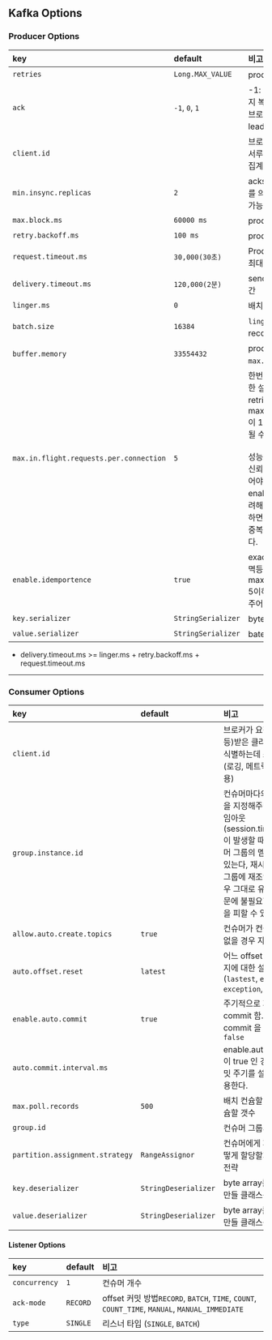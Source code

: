 ## Kafka Options

### Producer Options

| **key**                                 | **default**        | **비고**                                                     |
| :-------------------------------------- | :----------------- | :----------------------------------------------------------- |
| `retries`                               | `Long.MAX_VALUE`   | produce 실패 시 재시도하는 횟수                              |
| `ack`                                   | `-1`, `0`, `1`     | -1: leader 브로커의 응답 및 follower 까지 복제된것을 확인 후 응답받음0: leader 브로커에게 응답을 확인하지 않음1: leader 브로커에게 응답을 확인함 |
| `client.id`                             |                    | 브로커가 프로듀서로부터 받은 메시지를 서루 구분하기 위한 값 (로그 출력, 메트릭 집계, 등 트러블 슈팅을 쉽게해줌) |
| `min.insync.replicas`                   | `2`                | acks 값을 -1(all) 설정시 최소 복제본 수를 의미함 (server.properties 에서 설정 가능) |
| `max.block.ms`                          | `60000 ms`         | produce 할 때 block 되는 최대 시간                           |
| `retry.backoff.ms`                      | `100 ms`           | produce 를 재시도할 때의 간격                                |
| `request.timeout.ms`                    | `30,000(30초)`     | Producer가 서버로부터 응답을 기다리는 최대 시간              |
| `delivery.timeout.ms`                   | `120,000(2분)`     | send() 후 성공/실패를 보고하는 최대 시간                     |
| `linger.ms`                             | `0`                | 배치 전송을 위한 버퍼링 시간                                 |
| `batch.size`                            | `16384`            | `linger.ms` 동안의 버퍼링되는 최대 record 사이즈 (byte)      |
| `buffer.memory`                         | `33554432`         | produce 할 때 버퍼링 되는 메모리 `max.block.ms` 와 관련있음  |
| `max.in.flight.requests.per.connection` | `5`                | 한번에 몇 개의 요청을 할 수 있는지에 대한 설정<br />retries가 0보다 크고 max.in.flight.requests.per.connection이 1이상인 경우 메시지의 순서보자이 안될 수 있다.<br /><br />성능고려 때문에 in-flight 요청이 2이상, 신뢰성 보장을 위해 재시도 횟수가 0을 넘어야 한다면 enable.idemportence=true 설정을 고려해야한다. (N개의 in-flight 요청을 허용하면서 순서 보장, 재전송이 발생하더라도 중복 방지) → 멱등성 프로듀서와 관련있다. |
| `enable.idemportence`                   | `true`             | exactly once 지원<br />멱등성 프로듀서 기능을 활성화하려면, max.in.flight.requests.per.connection 5이하, retries 1이상, acks=all 로 설정해주어야 한다. |
| `key.serializer`                        | `StringSerializer` | byte array로 만들 클래스를 명시                              |
| `value.serializer`                      | `StringSerializer` | bate array로 만들 클래스를 명시                              |

- delivery.timeout.ms >= linger.ms + retry.backoff.ms + request.timeout.ms



---

### Consumer Options
| **key**                         | **default**          | **비고**                                                     |
| :------------------------------ | :------------------- | :----------------------------------------------------------- |
| `client.id`                     |                      | 브로커가 요청(읽기요청 등)받은 클라이언트를 식별하는데 쓰이는 값 (로깅, 메트릭 등에 사용) |
| `group.instance.id`             |                      | 컨슈머마다의 고유한 값을 지정해주면, 세션타임아웃(session.timeout.ms)이 발생할 때 까지 컨슈머 그룹의 멤버로 남아있는다, 재시작등으로 그룹에 재조인을 할 경우 그대로 유지되기 때문에 불필요한 리밸런싱을 피할 수 있다. |
| `allow.auto.create.topics`      | `true`               | 컨슈머가 컨슘할 토픽이 없을 경우 자동 생성                   |
| `auto.offset.reset`             | `latest`             | 어느 offset 부터 읽을지에 대한 설정 (`lastest`, `earliest`, `exception`, `none`) |
| `enable.auto.commit`            | `true`               | 주기적으로 자동 commit 함. 수동 commit 을 원할경우 `false`   |
| `auto.commit.interval.ms`       |                      | enable.auto.commit이 true 인 경우 자동 커밋 주기를 설정할 때 사용한다. |
| `max.poll.records`              | `500`                | 배치 컨슘할 때 최대 컨슘할 갯수                              |
| `group.id`                      |                      | 컨슈머 그룹의 ID                                             |
| `partition.assignment.strategy` | `RangeAssignor`      | 컨슈머에게 파티션을 어떻게 할당할지에 대한 전략              |
| `key.deserializer`              | `StringDeserializer` | byte array를 클래스로 만들 클래스를 명시                     |
| `value.deserializer`            | `StringDeserializer` | byte array를 클래스로 만들 클래스를 명시                     |


#### Listener Options

| **key**       | **default** | **비고**                                                     |
| :------------ | :---------- | :----------------------------------------------------------- |
| `concurrency` | `1`         | 컨슈머 개수                                                  |
| `ack-mode`    | `RECORD`    | offset 커밋 방법`RECORD`, `BATCH`, `TIME`, `COUNT`, `COUNT_TIME`, `MANUAL`, `MANUAL_IMMEDIATE` |
| `type`        | `SINGLE`    | 리스너 타입 (`SINGLE`, `BATCH`)                              |

